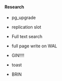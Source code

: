 #### Research

- pg_upgrade
- replication slot
- Full text search

- full page write on WAL
- GIN!!!!
- toast

- BRIN

